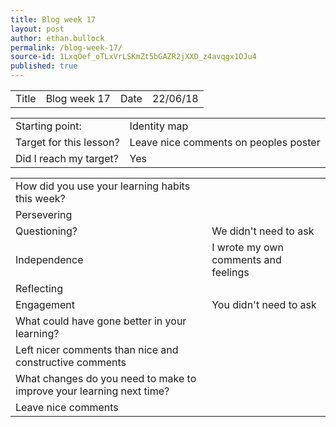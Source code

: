 ```yaml
---
title: Blog week 17
layout: post
author: ethan.bullock
permalink: /blog-week-17/
source-id: 1LxqOef_oTLxVrLSKmZt5bGAZR2jXXD_z4avqgx1OJu4
published: true
---
```

<table>
  <tr>
    <td>Title</td>
    <td>Blog week 17</td>
    <td>Date</td>
    <td>22/06/18</td>
  </tr>
</table>


<table>
  <tr>
    <td>Starting point:</td>
    <td>Identity map</td>
  </tr>
  <tr>
    <td>Target for this lesson?</td>
    <td>Leave nice comments on peoples poster</td>
  </tr>
  <tr>
    <td>Did I reach my target? </td>
    <td>Yes</td>
  </tr>
</table>


<table>
  <tr>
    <td>How did you use your learning habits this week?</td>
    <td></td>
  </tr>
  <tr>
    <td>Persevering</td>
    <td></td>
  </tr>
  <tr>
    <td>Questioning?</td>
    <td>We didn't need to ask </td>
  </tr>
  <tr>
    <td>Independence</td>
    <td>I wrote my own comments and feelings</td>
  </tr>
  <tr>
    <td>Reflecting</td>
    <td></td>
  </tr>
  <tr>
    <td>Engagement</td>
    <td>You didn't need to ask</td>
  </tr>
  <tr>
    <td>What could have gone better in your learning?</td>
    <td></td>
  </tr>
  <tr>
    <td>Left nicer comments than nice and constructive comments</td>
    <td></td>
  </tr>
  <tr>
    <td>What changes do you need to make to improve your learning next time?</td>
    <td></td>
  </tr>
  <tr>
    <td>Leave nice comments</td>
    <td></td>
  </tr>
</table>


